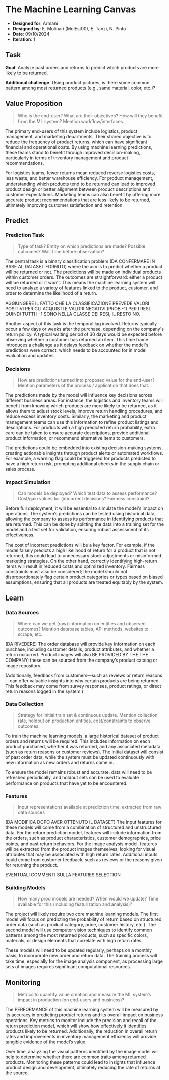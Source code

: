 # The Machine Learning Canvas

- **Designed for**: Armani
- **Designed by**: E. Molinari (MolEst00), E. Tanzi, N. Pinto
- **Date**: 09/10/2024
- **Iteration**: 1

## Task

**Goal**: Analyze past orders and returns to predict which products are more likely to be returned.

**Additional challenge**: Using product pictures, is there some common pattern among most returned products (e.g., same material, color, etc.)?

## Value Proposition

> Who is the end-user? What are their objectives? How will they benefit from the ML system? Mention workflow/interfaces.

The primary end-users of this system include logistics, product management, and marketing departments. Their shared objective is to reduce the frequency of product returns, which can have significant financial and operational costs. By using machine learning predictions, these teams stand to benefit through improved decision-making, particularly in terms of inventory management and product recommendations.

For logistics teams, fewer returns mean reduced reverse logistics costs, less waste, and better warehouse efficiency. For product management, understanding which products tend to be returned can lead to improved product design or better alignment between product descriptions and customer expectations. Marketing teams can also benefit by offering more accurate product recommendations that are less likely to be returned, ultimately improving customer satisfaction and retention.

## Predict

### Prediction Task

> Type of task? Entity on which predictions are made? Possible outcomes? Wait time before observation?

The central task is a binary classification problem (DA CONFERMARE IN BASE AL DATASET FORNITO) where the aim is to predict whether a product will be returned or not. The predictions will be made on individual products within customer orders. The outcomes are straightforward: either a product will be returned or it won’t. This means the machine learning system will need to analyze a variety of features linked to the product, customer, and order to determine the likelihood of a return.

AGGIUNGERE IL FATTO CHE LA CLASSIFICAZIONE PREVEDE VALORI POSITIVI PER GLI ACQUISTI E VALORI NEGATIVI (PROB -1) PER I RESI. QUINDI TUTTI I -1 SONO NELLA CLASSE DEI RESI, IL RESTO NO.

Another aspect of this task is the temporal lag involved. Returns typically occur a few days or weeks after the purchase, depending on the company's return policy. A typical waiting period of 30 days would be expected before observing whether a customer has returned an item. This time frame introduces a challenge as it delays feedback on whether the model's predictions were correct, which needs to be accounted for in model evaluation and updates.

### Decisions

> How are predictions turned
into proposed value for the end-user?
Mention parameters of the process /
application that does that.

The predictions made by the model will influence key decisions across different business areas. For instance, the logistics and inventory teams will benefit from knowing which products are more likely to be returned, as it allows them to adjust stock levels, improve return handling procedures, and reduce excess inventory costs. Similarly, the marketing and product management teams can use this information to refine product listings and descriptions. For products with a high predicted return probability, extra care can be taken to ensure accurate descriptions, provide additional product information, or recommend alternative items to customers.

The predictions could be embedded into existing decision-making systems, creating actionable insights through product alerts or automated workflows. For example, a warning flag could be triggered for products predicted to have a high return risk, prompting additional checks in the supply chain or sales process.

### Impact Simulation

> Can models be deployed?
Which test data to assess performance?
Cost/gain values for (in)correct
decisions? Fairness constraint?

Before full deployment, it will be essential to simulate the model's impact on operations. The system’s predictions can be tested using historical data, allowing the company to assess its performance in identifying products that are returned. This can be done by splitting the data into a training set for the model and a test set for validation, ensuring robust assessment of its effectiveness.

The cost of incorrect predictions will be a key factor. For example, if the model falsely predicts a high likelihood of return for a product that is not returned, this could lead to unnecessary stock adjustments or misinformed marketing strategies. On the other hand, correctly identifying high-return items will result in reduced costs and optimized inventory. Fairness constraints must also be considered; the model should not disproportionately flag certain product categories or types based on biased assumptions, ensuring that all products are treated equitably by the system.

## Learn

### Data Sources

> Where can we get (raw)
information on entities and observed
outcomes? Mention database tables,
API methods, websites to scrape, etc.

(DA RIVEDERE)
The order database will provide key information on each purchase, including customer details, product attributes, and whether a return occurred. Product images will also BE PROVIDED BY THE THE COMPANY; these can be sourced from the company’s product catalog or image repository.

(Additionally, feedback from customers—such as reviews or return reasons—can offer valuable insights into why certain products are being returned. This feedback may come from survey responses, product ratings, or direct return reasons logged in the system.)

### Data Collection

> Strategy for initial train set &
continuous update. Mention collection
rate, holdout on production entities,
cost/constraints to observe outcomes.

To train the machine learning models, a large historical dataset of product orders and returns will be required. This includes information on each product purchased, whether it was returned, and any associated metadata (such as return reasons or customer reviews). The initial dataset will consist of past order data, while the system must be updated continuously with new information as new orders and returns come in.

To ensure the model remains robust and accurate, data will need to be refreshed periodically, and holdout sets can be used to evaluate performance on products that have yet to be encountered.

### Features

> Input representations
available at prediction time,
extracted from raw data sources

(DA MODIFICA DOPO AVER OTTENUTO IL DATASET)
The input features for these models will come from a combination of structured and unstructured data. For the return prediction model, features will include information from the orders, such as product characteristics, customer demographics, price points, and past return behaviors. For the image analysis model, features will be extracted from the product images themselves, looking for visual attributes that may be associated with high return rates. Additional inputs could come from customer feedback, such as reviews or the reasons given for returning the product.

EVENTUALI COMMENTI SULLA FEATURES SELECTION

### Building Models

> How many prod models are
needed? When would we update?
Time available for this (including
featurization and analysis)?

The project will likely require two core machine learning models. The first model will focus on predicting the probability of return based on structured order data (such as product category, price, customer history, etc.). The second model will use computer vision techniques to identify common patterns among the most returned products, such as specific colors, materials, or design elements that correlate with high return rates.

These models will need to be updated regularly, perhaps on a monthly basis, to incorporate new order and return data. The training process will take time, especially for the image analysis component, as processing large sets of images requires significant computational resources.

## Monitoring

> Metrics to quantify value creation and
measure the ML system’s impact in
production (on end-users and
business)?

The PERFORMANCE of this machine learning system will be measured by its accuracy in predicting product returns and its overall impact on business operations. Key metrics to monitor include the precision and recall of the return prediction model, which will show how effectively it identifies products likely to be returned. Additionally, the reduction in overall return rates and improvements in inventory management efficiency will provide tangible evidence of the model’s value.

Over time, analyzing the visual patterns identified by the image model will help to determine whether there are common traits among returned products. Monitoring these patterns could lead to insights that influence product design and development, ultimately reducing the rate of returns at the source.
